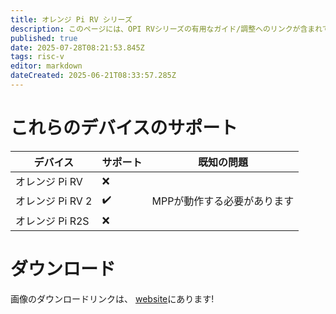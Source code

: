 ```yaml
---
title: オレンジ Pi RV シリーズ
description: このページには、OPI RVシリーズの有用なガイド/調整へのリンクが含まれています
published: true
date: 2025-07-28T08:21:53.845Z
tags: risc-v
editor: markdown
dateCreated: 2025-06-21T08:33:57.285Z
---
```


# これらのデバイスのサポート

| デバイス         | サポート | 既知の問題           |
| ------------ | ---- | --------------- |
| オレンジ Pi RV   | ❌    |                 |
| オレンジ Pi RV 2 | ✔️   | MPPが動作する必要があります |
| オレンジ Pi R2S  | ❌    |                 |

# ダウンロード

画像のダウンロードリンクは、 [website](https://bredos.org/download.html)にあります!